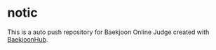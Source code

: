 # notic
This is a auto push repository for Baekjoon Online Judge created with [BaekjoonHub](https://github.com/BaekjoonHub/BaekjoonHub).
